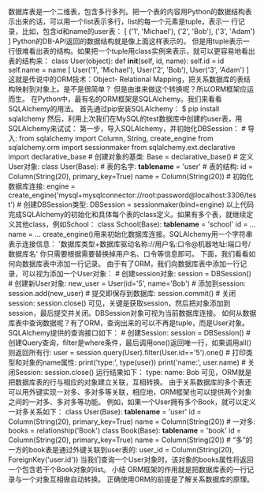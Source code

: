 数据库表是一个二维表，包含多行多列。把一个表的内容用Python的数据结构表示出来的话，可以用一个list表示多行，list的每一个元素是tuple，表示一
行记录，比如，包含id和name的user表： [ ('1', 'Michael'), ('2', 'Bob'), ('3', 'Adam') ]
Python的DB-API返回的数据结构就是像上面这样表示的。
但是用tuple表示一行很难看出表的结构。如果把一个tuple用class实例来表示，就可以更容易地看出表的结构来： class User(object):
def __init__(self, id, name): self.id = id self.name = name [ User('1',
'Michael'), User('2', 'Bob'), User('3', 'Adam') ] 这就是传说中的ORM技术：Object-
Relational Mapping，把关系数据库的表结构映射到对象上。是不是很简单？ 但是由谁来做这个转换呢？所以ORM框架应运而生。
在Python中，最有名的ORM框架是SQLAlchemy。我们来看看SQLAlchemy的用法。 首先通过pip安装SQLAlchemy： $ pip
install sqlalchemy 然后，利用上次我们在MySQL的test数据库中创建的user表，用SQLAlchemy来试试：
第一步，导入SQLAlchemy，并初始化DBSession： # 导入: from sqlalchemy import Column, String,
create_engine from sqlalchemy.orm import sessionmaker from
sqlalchemy.ext.declarative import declarative_base # 创建对象的基类: Base =
declarative_base() # 定义User对象: class User(Base): # 表的名字: __tablename__ =
'user' # 表的结构: id = Column(String(20), primary_key=True) name =
Column(String(20)) # 初始化数据库连接: engine =
create_engine('mysql+mysqlconnector://root:password@localhost:3306/test') #
创建DBSession类型: DBSession = sessionmaker(bind=engine)
以上代码完成SQLAlchemy的初始化和具体每个表的class定义。如果有多个表，就继续定义其他class，例如School： class
School(Base): __tablename__ = 'school' id = ... name = ...
create_engine()用来初始化数据库连接。SQLAlchemy用一个字符串表示连接信息：
'数据库类型+数据库驱动名称://用户名:口令@机器地址:端口号/数据库名' 你只需要根据需要替换掉用户名、口令等信息即可。
下面，我们看看如何向数据库表中添加一行记录。 由于有了ORM，我们向数据库表中添加一行记录，可以视为添加一个User对象： # 创建session对象:
session = DBSession() # 创建新User对象: new_user = User(id='5', name='Bob') #
添加到session: session.add(new_user) # 提交即保存到数据库: session.commit() # 关闭session:
session.close() 可见，关键是获取session，然后把对象添加到session，最后提交并关闭。DBSession对象可视为当前数据库连接。
如何从数据库表中查询数据呢？有了ORM，查询出来的可以不再是tuple，而是User对象。SQLAlchemy提供的查询接口如下： # 创建Session:
session = DBSession() #
创建Query查询，filter是where条件，最后调用one()返回唯一行，如果调用all()则返回所有行: user =
session.query(User).filter(User.id=='5').one() # 打印类型和对象的name属性:
print('type:', type(user)) print('name:', user.name) # 关闭Session:
session.close() 运行结果如下： type:  name: Bob 可见，ORM就是把数据库表的行与相应的对象建立关联，互相转换。
由于关系数据库的多个表还可以用外键实现一对多、多对多等关联，相应地，ORM框架也可以提供两个对象之间的一对多、多对多等功能。
例如，如果一个User拥有多个Book，就可以定义一对多关系如下： class User(Base): __tablename__ = 'user' id
= Column(String(20), primary_key=True) name = Column(String(20)) # 一对多: books
= relationship('Book') class Book(Base): __tablename__ = 'book' id =
Column(String(20), primary_key=True) name = Column(String(20)) #
“多”的一方的book表是通过外键关联到user表的: user_id = Column(String(20),
ForeignKey('user.id')) 当我们查询一个User对象时，该对象的books属性将返回一个包含若干个Book对象的list。 小结
ORM框架的作用就是把数据库表的一行记录与一个对象互相做自动转换。 正确使用ORM的前提是了解关系数据库的原理。

